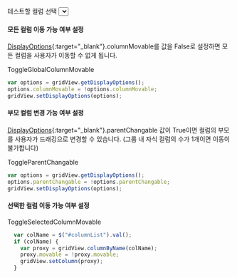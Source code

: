 테스트할 컬럼 선택 <select id="columnList" onchange="javascript:selectColumn()">

#### 모든 컬럼 이동 가능 여부 설정

[DisplayOptions](http://help.realgrid.com/api/types/DisplayOptions/){:target="_blank"}.columnMovable를 값을 False로 설정하면 모든 컬럼을 사용자가 이동할 수 없게 됩니다.

<a class="btn primary small round lowercase" id="btnToggleGlobalColumnMovable">ToggleGlobalColumnMovable</a>

```js
var options = gridView.getDisplayOptions();
options.columnMovable = !options.columnMovable;
gridView.setDisplayOptions(options);
```

#### 부모 컬럼 변경 가능 여부 설정 

[DisplayOptions](http://help.realgrid.com/api/types/DisplayOptions/){:target="_blank"}.parentChangable 값이 True이면 컬럼의 부모를 사용자가 드래깅으로 변경할 수 있습니다. (그룹 내 자식 컬럼의 수가 1개이면 이동이 불가합니다)

<a class="btn primary small round lowercase" id="btnToggleParentChangable">ToggleParentChangable</a>

```js
var options = gridView.getDisplayOptions();
options.parentChangable = !options.parentChangable;
gridView.setDisplayOptions(options);
```

#### 선택한 컬럼 이동 가능 여부 설정  

<a class="btn primary small round lowercase" id="btnToggleSelectedColumnMovable">ToggleSelectedColumnMovable</a>

```js
  var colName = $("#columnList").val();
  if (colName) {
    var proxy = gridView.columnByName(colName);
    proxy.movable = !proxy.movable;
    gridView.setColumn(proxy);
  } 
```


<script>
function createColumnList(grid) {
  var names = grid.getColumnNames();
  var list = $("#columnList");
  
  $.map(names, function (c) {
    $("<option />", { value: c, text: c }).appendTo(list);
  });
} 

function selectColumn() {
    var colName = $("#columnList").val();
    if (colName) {
        var columns = gridView.columnsByTag("sel");
        if (columns) {
            for (i = 0; i < columns.length; i++) {
                var column = columns[i];
                column.tag = undefined;
                column.header = {};
                column.header.styles = {
                    borderLeft: undefined,
                    borderRight: undefined,
                    borderTop: undefined,
                    borderBottom: undefined
                };
                gridView.setColumn(column);
            }
        }
 
        var column = gridView.columnByName(colName);
        if (column) {
 
            column.tag = "sel";
            column.header = {};
            column.header.styles = {
                borderLeft: "#ff660000,2",
                borderRight: "#ff660000,2",
                borderTop: "#ff660000,2",
                borderBottom: "#ff660000,2"
            };
            gridView.setColumn(column);
        }
    }
}

$("#btnToggleGlobalColumnMovable").click(function() { 
  var options = gridView.getDisplayOptions();
  options.columnMovable = !options.columnMovable;
  gridView.setDisplayOptions(options);
});

$("#btnToggleParentChangable").click(function() { 
  var options = gridView.getDisplayOptions();
  options.parentChangable = !options.parentChangable;
  gridView.setDisplayOptions(options);
});

$("#btnToggleSelectedColumnMovable").click(function() { 
  var colName = $("#columnList").val();
  if (colName) {
    var proxy = gridView.columnByName(colName);
    proxy.movable = !proxy.movable;
    gridView.setColumn(proxy);
  } 
});

</script>

